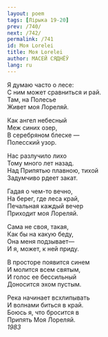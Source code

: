 ```yaml
---
layout: poem
tags: [Лірыка 19-20]
prev: /740/
next: /742/
permalink: /741
id: Моя Lorelei
title: Моя Lorelei
author: МАСЕЙ СЯДНЁЎ
lang: ru
---
```



Я думаю часто о лесе:  
С ним может сравниться и рай.  
Там, на Полесье  
Живет моя Лореляй.  

Как ангел небесный  
Меж синих озер,  
В серебряном блеске —  
Полесский узор.  

Нас разлучило лихо  
Тому много лет назад.  
Над Припятью плавною,  тихой  
Задумчиво рдеет закат.  

Гадая о чем-то вечно,  
На берег, где леса край,  
Печальная каждый вечер  
Приходит моя Лореляй.  

Сама не своя, такая,  
Как бы на какую беду,  
Она меня подзывает—  
И я, может, к ней приду.  

В просторе появится синем  
И молится всем святым,  
И голос ее бессильный  
Доносится эхом пустым.  

Река начинает всхлипывать  
И волнами биться в край.  
Боюсь я, что бросится в  
Припять Моя Лореляй.  
*1983*  
